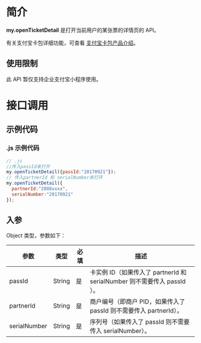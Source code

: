 # 简介
**my.openTicketDetail** 是打开当前用户的某张票的详情页的 API。

有关支付宝卡包详细功能，可查看 [支付宝卡包产品介绍](https://opendocs.alipay.com/mini/introduce/voucher)。

## 使用限制
此 API 暂仅支持企业支付宝小程序使用。

# 接口调用

## 示例代码

### .js 示例代码
```javascript
// .js
//传入passId来打开
my.openTicketDetail({passId:"20170921"}); 
// 传入partnerId 和 serialNumber来打开
my.openTicketDetail({
  partnerId:"2088xxxx",
  serialNumber:"20170921"
});
```

## 入参
Object 类型，参数如下：

| **参数**     | **类型** | **必填** | **描述**                                                                 |
| ------------ | -------- | -------- | ------------------------------------------------------------------------ |
| passId       | String   | 是       | 卡实例 ID（如果传入了 partnerId 和 serialNumber 则不需要传入 passId ）。 |
| partnerId    | String   | 是       | 商户编号（即商户 PID，如果传入了 passId 则不需要传入 partnerId）。       |
| serialNumber | String   | 是       | 序列号（如果传入了 passId 则不需要传入 serialNumber）。                  |
